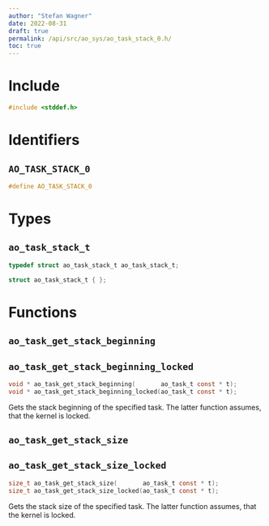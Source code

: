 ```yaml
---
author: "Stefan Wagner"
date: 2022-08-31
draft: true
permalink: /api/src/ao_sys/ao_task_stack_0.h/
toc: true
---
```


# Include

```c
#include <stddef.h>
```

# Identifiers

## `AO_TASK_STACK_0`

```c
#define AO_TASK_STACK_0
```

# Types

## `ao_task_stack_t`

```c
typedef struct ao_task_stack_t ao_task_stack_t;
```

```c
struct ao_task_stack_t { };
```

# Functions

## `ao_task_get_stack_beginning`
## `ao_task_get_stack_beginning_locked`

```c
void * ao_task_get_stack_beginning(       ao_task_t const * t);
void * ao_task_get_stack_beginning_locked(ao_task_t const * t);
```

Gets the stack beginning of the specified task. The latter function assumes, that the kernel is locked.

## `ao_task_get_stack_size`
## `ao_task_get_stack_size_locked`

```c
size_t ao_task_get_stack_size(       ao_task_t const * t);
size_t ao_task_get_stack_size_locked(ao_task_t const * t);
```

Gets the stack size of the specified task. The latter function assumes, that the kernel is locked.
